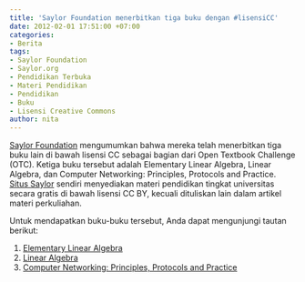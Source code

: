 ```yaml
---
title: 'Saylor Foundation menerbitkan tiga buku dengan #lisensiCC'
date: 2012-02-01 17:51:00 +07:00
categories:
- Berita
tags:
- Saylor Foundation
- Saylor.org
- Pendidikan Terbuka
- Materi Pendidikan
- Pendidikan
- Buku
- Lisensi Creative Commons
author: nita
---
```


[Saylor Foundation](http://www.saylor.org/) mengumumkan bahwa mereka telah menerbitkan tiga buku lain di bawah lisensi CC sebagai bagian dari Open Textbook Challenge (OTC). Ketiga buku tersebut adalah Elementary Linear Algebra, Linear Algebra, dan Computer Networking: Principles, Protocols and Practice. [Situs Saylor](http://creativecommons.or.id/2011/11/saylor-org-materi-pendidikan-gratis/) sendiri menyediakan materi pendidikan tingkat universitas secara gratis di bawah lisensi CC BY, kecuali dituliskan lain dalam artikel materi perkuliahan.

Untuk mendapatkan buku-buku tersebut, Anda dapat mengunjungi tautan berikut:

1. [Elementary Linear Algebra](http:/www.saylor.org/site/wp-content/uploads/2012/01/Elementary-Linear-Algebra-1-30-11-Kuttler-OTC.pdf)
2. [Linear Algebra](http://www.saylor.org/site/wp-content/uploads/2012/01/Linear-Algebra-Kuttler-1-30-11-OTC.pdf)
3. [Computer Networking: Principles, Protocols and Practice](http://www.saylor.org/site/wp-content/uploads/2012/01/Computer-Networking-Principles-Bonaventure-1-30-31-OTC.pdf)
